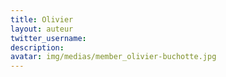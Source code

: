```yaml
---
title: Olivier
layout: auteur
twitter_username:
description:
avatar: img/medias/member_olivier-buchotte.jpg
---
```



